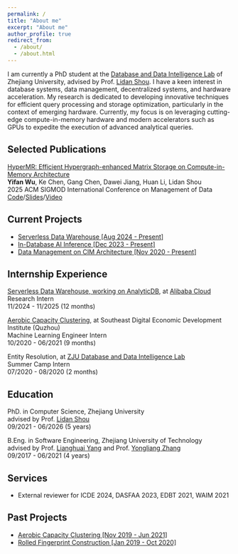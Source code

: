 ```yaml
---
permalink: /
title: "About me"
excerpt: "About me"
author_profile: true
redirect_from: 
  - /about/
  - /about.html
---
```

I am currently a PhD student at the [Database and Data Intelligence Lab](https://github.com/dilab-zju) of Zhejiang University, advised by Prof. [Lidan Shou](https://scholar.google.com/citations?user=0OlITuIAAAAJ). I have a keen interest in database systems, data management, decentralized systems, and hardware acceleration. My research is dedicated to developing innovative techniques for efficient query processing and storage optimization, particularly in the context of emerging hardware. Currently, my focus is on leveraging cutting-edge compute-in-memory hardware and modern accelerators such as GPUs to expedite the execution of advanced analytical queries.

<!-- ## Research

I am interested in database systems, decentralized systems, and hardware acceleration. My research interest is in inventing efficient query processing and storage optimization techniques for emerging hardware. Specifically, my current research focuses on accelerating emerging analytical queries (e.g., in-DB AI inference) using emerging compute-in-memory hardware and modern hardware (e.g., GPU). -->

<!-- My current research is focused on [Array DBMS](https://en.wikipedia.org/wiki/Array_DBMS) and Compute-in-Memory (CIM) architecture, especially on improving query execution performance on emerging hardware. -->

## Selected Publications
[HyperMR: Efficient Hypergraph-enhanced Matrix Storage on Compute-in-Memory Architecture](https://onefanwu.github.io/)  
**Yifan Wu**, Ke Chen, Gang Chen, Dawei Jiang, Huan Li, Lidan Shou  
2025 ACM SIGMOD International Conference on Management of Data    
[Code](https://onefanwu.github.io/)/[Slides](https://onefanwu.github.io/)/[Video](https://onefanwu.github.io/)


## Current Projects
- [Serverless Data Warehouse [Aug 2024 - Present]](https://onefanwu.github.io/projects/serverless/)
- [In-Database AI Inference [Dec 2023 - Present]](https://onefanwu.github.io/projects/db4ai/)
- [Data Management on CIM Architecture [Nov 2020 - Present]](https://onefanwu.github.io/projects/cimdb/)

<!-- ## News
- 2021.09 Joining the ZJU Database Group at [Database and Data Intelligence Lab](https://github.com/dilab-zju) as a PhD student in Fall ‘21. -->

<!-- I also work closely with [Ke Chen](https://scholar.google.com/citations?user=cqfBLecAAAAJ), [Huan Li](https://longaspire.github.io/), [Dawei Jiang](https://scholar.google.com/citations?user=Y2MvjeMAAAAJ) -->

<!-- ## Selected Publications -->



## Internship Experience
[Serverless Data Warehouse, working on AnalyticDB](https://www.alibabacloud.com/en/product/analyticdb-for-mysql), at [Alibaba Cloud](https://www.alibabacloud.com/)  
Research Intern  
11/2024 - 11/2025 (12 months)

[Aerobic Capacity Clustering](https://onefanwu.github.io/projects/acc/), at Southeast Digital Economic Development Institute (Quzhou)  
Machine Learning Engineer Intern  
10/2020 - 06/2021 (9 months)

Entity Resolution, at [ZJU Database and Data Intelligence Lab](https://github.com/dilab-zju)  
Summer Camp Intern  
07/2020 - 08/2020 (2 months)


## Education
PhD. in Computer Science, Zhejiang University  
advised by Prof. [Lidan Shou](https://scholar.google.com/citations?user=0OlITuIAAAAJ)  
09/2021 - 06/2026 (5 years) 

B.Eng. in Software Engineering, Zhejiang University of Technology  
advised by Prof. [Lianghuai Yang](https://www.researchgate.net/profile/Liang-Yang-39) and Prof. [Yongliang Zhang](https://ieeexplore.ieee.org/author/37599095900)  
09/2017 - 06/2021 (4 years) 


## Services

- External reviewer for ICDE 2024, DASFAA 2023, EDBT 2021, WAIM 2021

## Past Projects
- [Aerobic Capacity Clustering [Nov 2019 - Jun 2021]](https://onefanwu.github.io/projects/acc/)
- [Rolled Fingerprint Construction [Jan 2019 - Oct 2020]](https://onefanwu.github.io/projects/rfc/)

